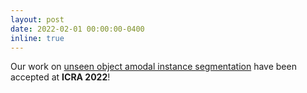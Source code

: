 ```yaml
---
layout: post
date: 2022-02-01 00:00:00-0400
inline: true
---
```


Our work on [unseen object amodal instance segmentation](https://sites.google.com/view/uoais) have been accepted at **ICRA 2022**!
